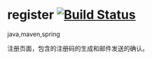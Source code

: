 register [![Build Status](https://travis-ci.org/wangyj0898/register.svg?branch=master)](https://travis-ci.org/wangyj0898/register)
========

java,maven,spring

注册页面，包含的注册码的生成和邮件发送的确认。

